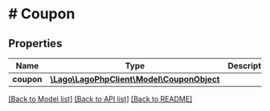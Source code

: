 # # Coupon

## Properties

Name | Type | Description | Notes
------------ | ------------- | ------------- | -------------
**coupon** | [**\Lago\LagoPhpClient\Model\CouponObject**](CouponObject.md) |  |

[[Back to Model list]](../../README.md#models) [[Back to API list]](../../README.md#endpoints) [[Back to README]](../../README.md)
